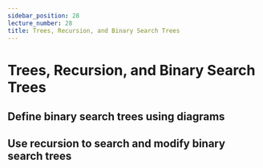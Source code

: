 ```yaml
---
sidebar_position: 28
lecture_number: 28
title: Trees, Recursion, and Binary Search Trees
---
```


# Trees, Recursion, and Binary Search Trees

## Define binary search trees using diagrams
## Use recursion to search and modify binary search trees